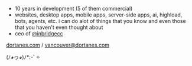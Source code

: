 - 10 years in development (5 of them commercial)
- websites, desktop apps, mobile apps, server-side apps, ai, highload, bots, agents, etc. i can do alot of things that you know and even those that you haven't even thought about
- ceo of <a href="https://github.com/inbridgecc">@inbridgecc</a>

<a href="https://dortanes.com">dortanes.com</a> / <a href="mailto:vancouver@dortanes.com">vancouver@dortanes.com</a>

<span>(ﾉ◕ヮ◕)ﾉ*:･ﾟ✧</span>
